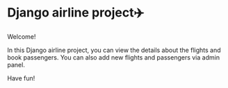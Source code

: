 # Django airline project✈️

Welcome!

In this Django airline project, you can view the details about the flights and book passengers.
You can also add new flights and passengers via admin panel.

Have fun!
